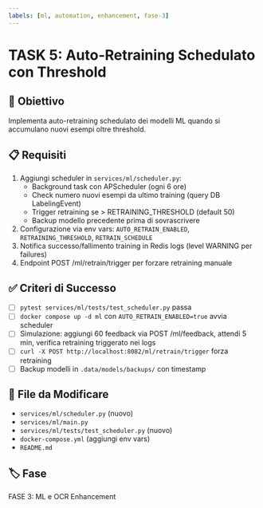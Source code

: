 ```yaml
---
labels: [ml, automation, enhancement, fase-3]
---
```


# TASK 5: Auto-Retraining Schedulato con Threshold

## 🎯 Obiettivo
Implementa auto-retraining schedulato dei modelli ML quando si accumulano nuovi esempi oltre threshold.

## 📋 Requisiti
1. Aggiungi scheduler in `services/ml/scheduler.py`:
   - Background task con APScheduler (ogni 6 ore)
   - Check numero nuovi esempi da ultimo training (query DB LabelingEvent)
   - Trigger retraining se > RETRAINING_THRESHOLD (default 50)
   - Backup modello precedente prima di sovrascrivere
2. Configurazione via env vars: `AUTO_RETRAIN_ENABLED`, `RETRAINING_THRESHOLD`, `RETRAIN_SCHEDULE`
3. Notifica successo/fallimento training in Redis logs (level WARNING per failures)
4. Endpoint POST /ml/retrain/trigger per forzare retraining manuale

## ✅ Criteri di Successo
- [ ] `pytest services/ml/tests/test_scheduler.py` passa
- [ ] `docker compose up -d ml` con `AUTO_RETRAIN_ENABLED=true` avvia scheduler
- [ ] Simulazione: aggiungi 60 feedback via POST /ml/feedback, attendi 5 min, verifica retraining triggerato nei logs
- [ ] `curl -X POST http://localhost:8082/ml/retrain/trigger` forza retraining
- [ ] Backup modelli in `.data/models/backups/` con timestamp

## 📁 File da Modificare
- `services/ml/scheduler.py` (nuovo)
- `services/ml/main.py`
- `services/ml/tests/test_scheduler.py` (nuovo)
- `docker-compose.yml` (aggiungi env vars)
- `README.md`

## 🏷️ Fase
FASE 3: ML e OCR Enhancement